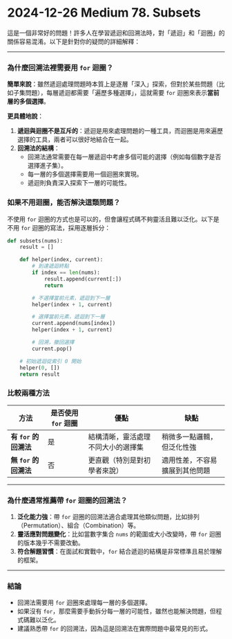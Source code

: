 # 2024-12-26 Medium 78. Subsets

這是一個非常好的問題！許多人在學習遞迴和回溯法時，對「遞迴」和「迴圈」的關係容易混淆。以下是針對你的疑問的詳細解釋：

---

### 為什麼回溯法裡需要用 `for` 迴圈？

**簡單來說**：雖然遞迴處理問題時本質上是逐層「深入」探索，但對於某些問題（比如子集問題），每層遞迴都需要「遍歷多種選擇」，這就需要 `for` 迴圈來表示**當前層的多個選擇**。

**更具體地說**：
1. **遞迴與迴圈不是互斥的**：遞迴是用來處理問題的一種工具，而迴圈是用來遍歷選擇的工具，兩者可以很好地結合在一起。
2. **回溯法的結構**：
   - 回溯法通常需要在每一層遞迴中考慮多個可能的選擇（例如每個數字是否選擇進子集）。
   - 每一層的多個選擇需要用一個迴圈來實現。
   - 遞迴則負責深入探索下一層的可能性。

### 如果不用迴圈，能否解決這類問題？

不使用 `for` 迴圈的方式也是可以的，但會讓程式碼不夠靈活且難以泛化。以下是不用 `for` 迴圈的寫法，採用逐層拆分：

```python
def subsets(nums):
    result = []

    def helper(index, current):
        # 到達遞迴終點
        if index == len(nums):
            result.append(current[:])
            return

        # 不選擇當前元素，遞迴到下一層
        helper(index + 1, current)

        # 選擇當前元素，遞迴到下一層
        current.append(nums[index])
        helper(index + 1, current)

        # 回溯，撤回選擇
        current.pop()

    # 初始遞迴從索引 0 開始
    helper(0, [])
    return result
```

### 比較兩種方法

| 方法                  | 是否使用 `for` 迴圈 | 優點                               | 缺點                           |
| --------------------- | ------------------- | ---------------------------------- | ------------------------------ |
| **有 `for` 的回溯法** | 是                  | 結構清晰，靈活處理不同大小的選擇集 | 稍微多一點邏輯，但泛化性強     |
| **無 `for` 的回溯法** | 否                  | 更直觀（特別是對初學者來說）       | 適用性差，不容易擴展到其他問題 |

---

### 為什麼通常推薦帶 `for` 迴圈的回溯法？

1. **泛化能力強**：帶 `for` 迴圈的回溯法適合處理其他類似問題，比如排列（Permutation）、組合（Combination）等。
2. **靈活應對問題變化**：比如當數字集合 `nums` 的範圍或大小改變時，帶 `for` 迴圈的版本幾乎不需要改動。
3. **符合解題習慣**：在面試和實戰中，`for` 結合遞迴的結構是非常標準且易於理解的框架。

---

### 結論

- 回溯法需要用 `for` 迴圈來處理每一層的多個選擇。
- 如果沒有 `for`，那麼需要手動拆分每一層的可能性，雖然也能解決問題，但程式碼難以泛化。
- 建議熟悉帶 `for` 的回溯法，因為這是回溯法在實際問題中最常見的形式。

